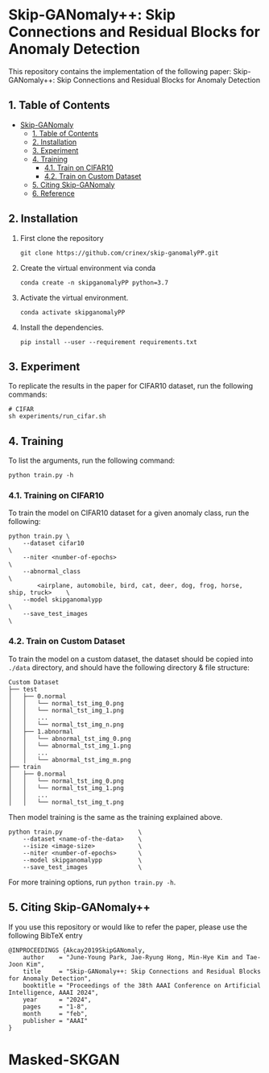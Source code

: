 # Skip-GANomaly++: Skip Connections and Residual Blocks for Anomaly Detection


This repository contains the implementation of the following paper: Skip-GANomaly++: Skip Connections and Residual Blocks for Anomaly Detection 

## 1. Table of Contents
- [Skip-GANomaly](#skip-ganomaly)
  - [1. Table of Contents](#1-table-of-contents)
  - [2. Installation](#2-installation)
  - [3. Experiment](#3-experiment)
  - [4. Training](#4-training)
    - [4.1. Train on CIFAR10](#41-training-on-cifar10)
    - [4.2. Train on Custom Dataset](#42-train-on-custom-dataset)
  - [5. Citing Skip-GANomaly](#5-citing-skip-ganomaly)
  - [6. Reference](#6-reference)

## 2. Installation
1. First clone the repository
   ```
   git clone https://github.com/crinex/skip-ganomalyPP.git
   ```
2. Create the virtual environment via conda
    ```
    conda create -n skipganomalyPP python=3.7
    ```
3. Activate the virtual environment.
    ```
    conda activate skipganomalyPP
    ```
4. Install the dependencies.
   ```
   pip install --user --requirement requirements.txt
   ```

## 3. Experiment
To replicate the results in the paper for CIFAR10  dataset, run the following commands:

``` shell
# CIFAR
sh experiments/run_cifar.sh
```

## 4. Training
To list the arguments, run the following command:
```
python train.py -h
```

### 4.1. Training on CIFAR10
To train the model on CIFAR10 dataset for a given anomaly class, run the following:

``` 
python train.py \
    --dataset cifar10                                                             \
    --niter <number-of-epochs>                                                    \
    --abnormal_class                                                              \
        <airplane, automobile, bird, cat, deer, dog, frog, horse, ship, truck>    \
    --model skipganomalypp                                                        \
    --save_test_images                                                            \
```

### 4.2. Train on Custom Dataset
To train the model on a custom dataset, the dataset should be copied into `./data` directory, and should have the following directory & file structure:

```
Custom Dataset
├── test
│   ├── 0.normal
│   │   └── normal_tst_img_0.png
│   │   └── normal_tst_img_1.png
│   │   ...
│   │   └── normal_tst_img_n.png
│   ├── 1.abnormal
│   │   └── abnormal_tst_img_0.png
│   │   └── abnormal_tst_img_1.png
│   │   ...
│   │   └── abnormal_tst_img_m.png
├── train
│   ├── 0.normal
│   │   └── normal_tst_img_0.png
│   │   └── normal_tst_img_1.png
│   │   ...
│   │   └── normal_tst_img_t.png

```

Then model training is the same as the training explained above.

```
python train.py                     \
    --dataset <name-of-the-data>    \
    --isize <image-size>            \
    --niter <number-of-epochs>      \
    --model skipganomalypp          \
    --save_test_images              \
```

For more training options, run `python train.py -h`.

## 5. Citing Skip-GANomaly++
If you use this repository or would like to refer the paper, please use the following BibTeX entry
```
@INPROCEEDINGS {Akcay2019SkipGANomaly,
    author    = "June-Young Park, Jae-Ryung Hong, Min-Hye Kim and Tae-Joon Kim",
    title     = "Skip-GANomaly++: Skip Connections and Residual Blocks for Anomaly Detection",
    booktitle = "Proceedings of the 38th AAAI Conference on Artificial Intelligence, AAAI 2024",
    year      = "2024",
    pages     = "1-8",
    month     = "feb",
    publisher = "AAAI"
}
```
# Masked-SKGAN
